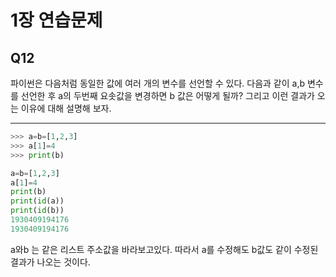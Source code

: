 # 1장 연습문제
## Q12
파이썬은 다음처럼 동일한 값에 여러 개의 변수를 선언할 수 있다. 다음과 같이 a,b 변수를 선언한 후 a의 두번째 요솟값을 변경하면 b 값은 어떻게 될까? 그리고 이런 결과가 오는 이유에 대해 설명해 보자.

---
```python
>>> a=b=[1,2,3]
>>> a[1]=4
>>> print(b)
```

```python
a=b=[1,2,3]
a[1]=4
print(b)
print(id(a))
print(id(b))
1930409194176
1930409194176
```
a와b 는 같은 리스트 주소값을 바라보고있다. 따라서 a를 수정해도 b값도 같이 수정된 결과가 나오는 것이다.